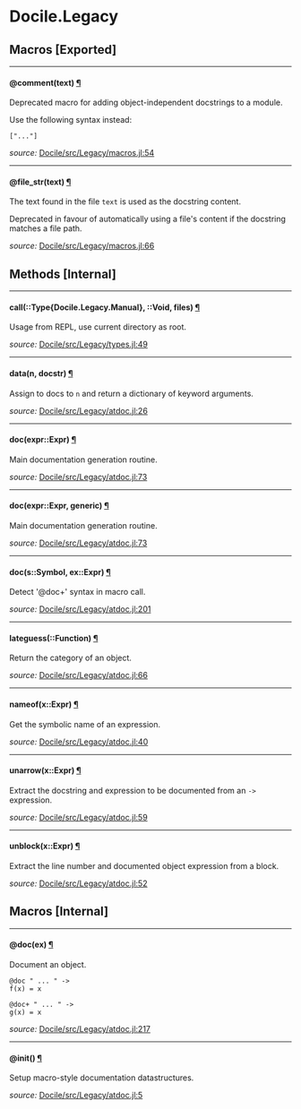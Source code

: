 # Docile.Legacy


## Macros [Exported]

---

<a id="macro___comment.1" class="lexicon_definition"></a>
#### @comment(text) [¶](#macro___comment.1)
Deprecated macro for adding object-independent docstrings to a module.

Use the following syntax instead:

    ["..."]




*source:*
[Docile/src/Legacy/macros.jl:54](https://github.com/MichaelHatherly/Docile.jl/tree/97ae2f5b73219df03bb61b77eae68932348f4c95/src/Legacy/macros.jl#L54)

---

<a id="macro___file_str.1" class="lexicon_definition"></a>
#### @file_str(text) [¶](#macro___file_str.1)
The text found in the file ``text`` is used as the docstring content.

Deprecated in favour of automatically using a file's content if the docstring
matches a file path.




*source:*
[Docile/src/Legacy/macros.jl:66](https://github.com/MichaelHatherly/Docile.jl/tree/97ae2f5b73219df03bb61b77eae68932348f4c95/src/Legacy/macros.jl#L66)


## Methods [Internal]

---

<a id="method__call.1" class="lexicon_definition"></a>
#### call(::Type{Docile.Legacy.Manual},  ::Void,  files) [¶](#method__call.1)
Usage from REPL, use current directory as root.

*source:*
[Docile/src/Legacy/types.jl:49](https://github.com/MichaelHatherly/Docile.jl/tree/97ae2f5b73219df03bb61b77eae68932348f4c95/src/Legacy/types.jl#L49)

---

<a id="method__data.1" class="lexicon_definition"></a>
#### data(n,  docstr) [¶](#method__data.1)
Assign to docs to `n` and return a dictionary of keyword arguments.


*source:*
[Docile/src/Legacy/atdoc.jl:26](https://github.com/MichaelHatherly/Docile.jl/tree/97ae2f5b73219df03bb61b77eae68932348f4c95/src/Legacy/atdoc.jl#L26)

---

<a id="method__doc.1" class="lexicon_definition"></a>
#### doc(expr::Expr) [¶](#method__doc.1)
Main documentation generation routine.


*source:*
[Docile/src/Legacy/atdoc.jl:73](https://github.com/MichaelHatherly/Docile.jl/tree/97ae2f5b73219df03bb61b77eae68932348f4c95/src/Legacy/atdoc.jl#L73)

---

<a id="method__doc.2" class="lexicon_definition"></a>
#### doc(expr::Expr,  generic) [¶](#method__doc.2)
Main documentation generation routine.


*source:*
[Docile/src/Legacy/atdoc.jl:73](https://github.com/MichaelHatherly/Docile.jl/tree/97ae2f5b73219df03bb61b77eae68932348f4c95/src/Legacy/atdoc.jl#L73)

---

<a id="method__doc.3" class="lexicon_definition"></a>
#### doc(s::Symbol,  ex::Expr) [¶](#method__doc.3)
Detect '@doc+' syntax in macro call.


*source:*
[Docile/src/Legacy/atdoc.jl:201](https://github.com/MichaelHatherly/Docile.jl/tree/97ae2f5b73219df03bb61b77eae68932348f4c95/src/Legacy/atdoc.jl#L201)

---

<a id="method__lateguess.1" class="lexicon_definition"></a>
#### lateguess(::Function) [¶](#method__lateguess.1)
Return the category of an object.


*source:*
[Docile/src/Legacy/atdoc.jl:66](https://github.com/MichaelHatherly/Docile.jl/tree/97ae2f5b73219df03bb61b77eae68932348f4c95/src/Legacy/atdoc.jl#L66)

---

<a id="method__nameof.1" class="lexicon_definition"></a>
#### nameof(x::Expr) [¶](#method__nameof.1)
Get the symbolic name of an expression.


*source:*
[Docile/src/Legacy/atdoc.jl:40](https://github.com/MichaelHatherly/Docile.jl/tree/97ae2f5b73219df03bb61b77eae68932348f4c95/src/Legacy/atdoc.jl#L40)

---

<a id="method__unarrow.1" class="lexicon_definition"></a>
#### unarrow(x::Expr) [¶](#method__unarrow.1)
Extract the docstring and expression to be documented from an `->` expression.


*source:*
[Docile/src/Legacy/atdoc.jl:59](https://github.com/MichaelHatherly/Docile.jl/tree/97ae2f5b73219df03bb61b77eae68932348f4c95/src/Legacy/atdoc.jl#L59)

---

<a id="method__unblock.1" class="lexicon_definition"></a>
#### unblock(x::Expr) [¶](#method__unblock.1)
Extract the line number and documented object expression from a block.


*source:*
[Docile/src/Legacy/atdoc.jl:52](https://github.com/MichaelHatherly/Docile.jl/tree/97ae2f5b73219df03bb61b77eae68932348f4c95/src/Legacy/atdoc.jl#L52)

## Macros [Internal]

---

<a id="macro___doc.1" class="lexicon_definition"></a>
#### @doc(ex) [¶](#macro___doc.1)
Document an object.

    @doc " ... " ->
    f(x) = x

    @doc+ " ... " ->
    g(x) = x



*source:*
[Docile/src/Legacy/atdoc.jl:217](https://github.com/MichaelHatherly/Docile.jl/tree/97ae2f5b73219df03bb61b77eae68932348f4c95/src/Legacy/atdoc.jl#L217)

---

<a id="macro___init.1" class="lexicon_definition"></a>
#### @init() [¶](#macro___init.1)
Setup macro-style documentation datastructures.


*source:*
[Docile/src/Legacy/atdoc.jl:5](https://github.com/MichaelHatherly/Docile.jl/tree/97ae2f5b73219df03bb61b77eae68932348f4c95/src/Legacy/atdoc.jl#L5)

